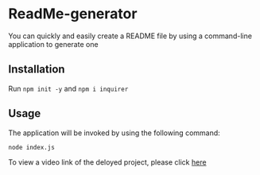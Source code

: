 # ReadMe-generator
You can quickly and easily create a README file by using a command-line application to generate one

## Installation
Run `npm init -y` and `npm i inquirer`

## Usage 
The application will be invoked by using the following command:

```bash
node index.js
```

To view a video link of the deloyed project, please click [here](https://drive.google.com/file/d/11D3Gb5Z7plJZ9HraY6g2JJdjxEgtxiY5/view)
